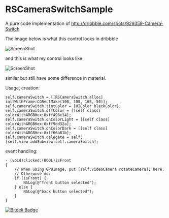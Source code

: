 RSCameraSwitchSample
====================

A pure code implementation of http://dribbble.com/shots/929359-Camera-Switch

The image below is what this control looks in dribbble

![ScreenShot](https://d13yacurqjgara.cloudfront.net/users/2637/screenshots/929359/camera-button.png)

and this is what my control looks like 

![ScreenShot](https://s3.amazonaws.com/cocoacontrols_production/uploads/control_image/image/2335/iOS_Simulator_Screen_shot_Nov_26__2013__10.24.14_AM.png)

similar but still have some difference in material.

Usage, creation:

    self.cameraSwitch = [[RSCameraSwitch alloc] initWithFrame:CGRectMake(100, 100, 165, 50)];
    self.cameraSwitch.tintColor = [UIColor blackColor];
    self.cameraSwitch.offColor = [[self class] colorWithARGBHex:0xff498e14];
    self.cameraSwitch.onColorLight = [[self class] colorWithARGBHex:0xff9dd32a];
    self.cameraSwitch.onColorDark = [[self class] colorWithARGBHex:0xff66a61b];
    self.cameraSwitch.delegate = self;
    [self.view addSubview:self.cameraSwitch];
    
event handling:

    - (void)clicked:(BOOL)isFront
    {
        // When using GPUImage, put [self.videoCamera rotateCamera]; here,
        // Otherwise do:
        if (isFront) {
            NSLog(@"front button selected");
        } else {
            NSLog(@"back button selected");
        }
    }


[![Bitdeli Badge](https://d2weczhvl823v0.cloudfront.net/yeahdongcn/rscameraswitchsample/trend.png)](https://bitdeli.com/free "Bitdeli Badge")

